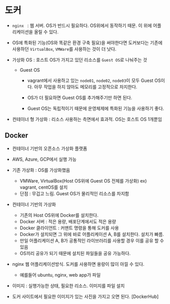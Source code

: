 # 도커



- `nginx ` : 웹 서버. OS가 반드시 필요하다. OS위에서 동작하기 때문. 이 위에 어플리케이션을 올릴 수 있다. 

- OS에 특화된 기능(OS와 똑같은 환경 구축 필요)을 써야한다면 도커보다는 기존에 사용하던 `VirtualBox`, `VMWare`를 사용하는 것이 더 낫다.

- 가상화 OS : 호스트 OS가 가지고 있던 리소스를 `Guest OS`로 나눠주는 것

  - Guest OS 

    - vagrant에서 사용하고 있는 `node01`, `node02`, `node03`이 모두 Guest OS이다. 아무 작업을 하지 않아도 메모리를 고정적으로 차지한다.

    - OS가 더 필요하면 Guest OS를 추가해주기만 하면 된다.

    - Guest OS는 독립적이기 때문에 운영체제에 특화된 기능을 사용하기 좋다.

      

- 컨테이너 형 가상화 : 리소스 사용하는 측면에서 효과적. OS는 호스트 OS 1개뿐임

## Docker

- 컨테이너 기반의 오픈소스 가상화 플랫폼
- AWS, Azure, GCP에서 실행 가능
- 기존 가상화 : OS를 가상화했음
  - VMWare, VirtualBox(Host OS위에 Guest OS 전체를 가상화) ex) vagrant, centOS를 설치
  - 단점 : 무겁고 느림. Guest OS가 물리적인 리소스를 차지함
- 컨테이너 기반의 가상화 
  - 기존의 Host OS위에 Docker를 설치한다. 
  - Docker 서버 : 적은 용량, 배포단계에서도 적은 용량
  - Docker 클라이언트 : 커맨트 명령을 통해 도커를 사용
  - Docker가 설치되면 그 위에 바로 어플리케이션 A, B를 설치한다. 설치가 빠름. 
  - 만일 어플리케이션 A, B가 공통적인 라이브러리를 사용할 경우 이를 공유 할 수 있음
  - OS끼리 공유가 되기 때문에 설치된 파일들을 공유 가능하다. 



- nginx 웹 어플리케이션방식. 도커를 사용하면 용랑이 많이 아낄 수 있다.
  - 예를들어 ubuntu, nginx, web app가 파일
- 이미지 : 실행가능한 상태, 필요한 리소스. 이미지를 파일 설치
- 도커 사이트에서 필요한 이미지가 있는 사진을 가지고 오면 된다. [DockerHub] 







